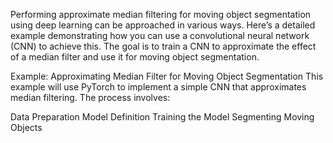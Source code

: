 Performing approximate median filtering for moving object segmentation
using deep learning can be approached in various ways. Here’s a detailed example
demonstrating how you can use a convolutional neural network (CNN) to achieve this.
The goal is to train a CNN to approximate the effect of a median filter and use it for moving object segmentation.

Example: Approximating Median Filter for Moving Object Segmentation
This example will use PyTorch to implement a simple CNN that approximates median filtering. The process involves:

Data Preparation
Model Definition
Training the Model
Segmenting Moving Objects
